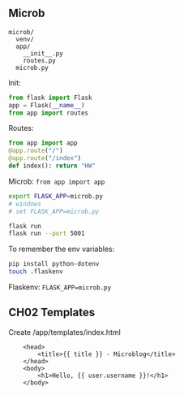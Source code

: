 ## Microb 



```
microb/
  venv/
  app/
    __init__.py
    routes.py
  microb.py
```

Init:  
```py 
from flask import Flask
app = Flask(__name__)
from app import routes
```  
Routes:  
```py 
from app import app
@app.route("/")
@app.route("/index")
def index(): return "HW"
```

Microb: `from app import app`


```sh
export FLASK_APP=microb.py
# windows
# set FLASK_APP=microb.py
```

```sh
flask run 
flask run --port 5001
```  

To remember the env variables:
```sh
pip install python-dotenv
touch .flaskenv
```
Flaskenv:  `FLASK_APP=microb.py` 

## CH02 Templates 

Create /app/templates/index.html
```
    <head>
        <title>{{ title }} - Microblog</title>
    </head>
    <body>
        <h1>Hello, {{ user.username }}!</h1>
    </body>
```

